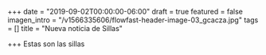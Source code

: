 +++
date = "2019-09-02T00:00:00-06:00"
draft = true
featured = false
imagen_intro = "/v1566335606/flowfast-header-image-03_gcacza.jpg"
tags = []
title = "Nueva noticia de Sillas"

+++
Estas son las sillas